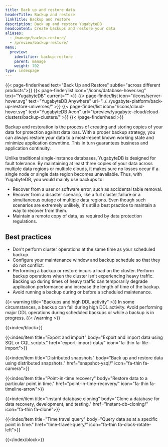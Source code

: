 ```yaml
---
title: Back up and restore data
headerTitle: Backup and restore
linkTitle: Backup and restore
description: Back up and restore YugabyteDB
headcontent: Create backups and restore your data
aliases:
  - /manage/backup-restore/
  - /preview/backup-restore/
menu:
  preview:
    identifier: backup-restore
    parent: manage
    weight: 702
type: indexpage
---
```


{{< page-finder/head text="Back Up and Restore" subtle="across different products">}}
  {{< page-finder/list icon="/icons/database-hover.svg" text="YugabyteDB" current="" >}}
  {{< page-finder/list icon="/icons/server-hover.svg" text="YugabyteDB Anywhere" url="../../yugabyte-platform/back-up-restore-universes/" >}}
  {{< page-finder/list icon="/icons/cloud-hover.svg" text="YugabyteDB Aeon" url="/preview/yugabyte-cloud/cloud-clusters/backup-clusters/" >}}
{{< /page-finder/head >}}

Backup and restoration is the process of creating and storing copies of your data for protection against data loss. With a proper backup strategy, you can always restore your data to a most-recent known working state and minimize application downtime. This in turn guarantees business and application continuity.

Unlike traditional single-instance databases, YugabyteDB is designed for fault tolerance. By maintaining at least three copies of your data across multiple data regions or multiple clouds, it makes sure no losses occur if a single node or single data region becomes unavailable. Thus, with YugabyteDB, you would mainly use backups to:

- Recover from a user or software error, such as accidental table removal.
- Recover from a disaster scenario, like a full cluster failure or a simultaneous outage of multiple data regions. Even though such scenarios are extremely unlikely, it's still a best practice to maintain a way to recover from them.
- Maintain a remote copy of data, as required by data protection regulations.

## Best practices

- Don't perform cluster operations at the same time as your scheduled backup.
- Configure your maintenance window and backup schedule so that they do not conflict.
- Performing a backup or restore incurs a load on the cluster. Perform backup operations when the cluster isn't experiencing heavy traffic. Backing up during times of heavy traffic can temporarily degrade application performance and increase the length of time of the backup.
- Avoid running a backup during or before a scheduled maintenance.

{{< warning title="Backups and high DDL activity" >}}
In some circumstances, a backup can fail during high DDL activity. Avoid performing major DDL operations during scheduled backups or while a backup is in progress.
{{< /warning >}}

{{<index/block>}}

  {{<index/item
    title="Export and import"
    body="Export and import data using SQL or CQL scripts."
    href="export-import-data/"
    icon="fa-thin fa-file-import">}}

  {{<index/item
    title="Distributed snapshots"
    body="Back up and restore data using distributed snapshots."
    href="snapshot-ysql/"
    icon="fa-thin fa-camera">}}

  {{<index/item
    title="Point-in-time recovery"
    body="Restore data to a particular point in time."
    href="point-in-time-recovery/"
    icon="fa-thin fa-timeline-arrow">}}

  {{<index/item
    title="Instant database cloning"
    body="Clone a database for data recovery, development, and testing."
    href="instant-db-cloning/"
    icon="fa-thin fa-clone">}}

  {{<index/item
    title="Time travel query"
    body="Query data as at a specific point in time."
    href="time-travel-query/"
    icon="fa-thin fa-clock-rotate-left">}}

{{</index/block>}}
